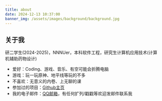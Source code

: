 ```yaml
---
title: about
date: 2024-12-13 10:37:00
banner_img: /assets/images/background/background.jpg
---
```


## 关于我

研二学生(2024-2025)，NNNUer，本科软件工程，研究生计算机应用技术(计算机辅助药物设计)

- 爱好：Coding、游戏、音乐、有空可能会折腾电脑
- 游戏：玩一玩原神、地平线等玩的不多
- 不喜欢：无意义的内卷、上无聊的课
- 参加过的项目：[Github主页](https://github.com/xulong0826)
- 我的电子邮件：[QQ邮箱](xulong_0826@qq.com)，有任何扩列/戳戳等欢迎发邮件联系我